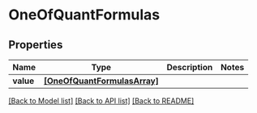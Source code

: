# OneOfQuantFormulas


## Properties
Name | Type | Description | Notes
------------ | ------------- | ------------- | -------------
**value** | [**[OneOfQuantFormulasArray]**](OneOfQuantFormulasArray.md) |  | 

[[Back to Model list]](../README.md#documentation-for-models) [[Back to API list]](../README.md#documentation-for-api-endpoints) [[Back to README]](../README.md)


